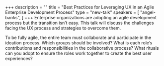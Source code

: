 +++
description = ""
title = "Best Practices for Leveraging UX in an Agile Enterprise Development Process"
type = "new-talk"
speakers = [
        "angel-banks",
]
+++
Enterprise organizations are adopting an agile development process but the transition isn’t easy. This talk will discuss the challenges facing the UX process and strategies to overcome them.

To be fully agile, the entire team must collaborate and participate in the ideation process. Which groups should be involved? What is each role’s contributions and responsibilities in the collaborative process? What rituals can you adopt to ensure the roles work together to create the best user experiences?